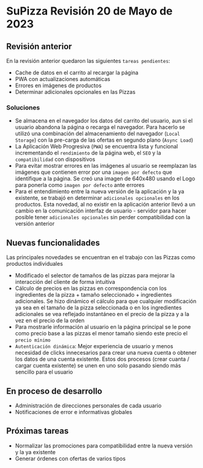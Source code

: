 # SuPizza Revisión 20 de Mayo de 2023

## Revisión anterior

En la revisión anterior quedaron las siguientes `tareas pendientes`:

- Cache de datos en el carrito al recargar la página
- PWA con actualizaciones automáticas
- Errores en imágenes de productos
- Determinar adicionales opcionales en las Pizzas

### Soluciones

- Se almacena en el navegador los datos del carrito del usuario, aun si el usuario abandona la página o recarga el navegador. Para hacerlo se utilizó una combinación del almacenamiento del navegador (`Local Storage`) con la pre-carga de las ofertas en segundo plano (`Async Load`)
- La Aplicación Web Progresiva (`PWA`) se encuentra lista y funcional incrementando el `rendimiento` de la página web, el `SEO` y la `compatibilidad` con dispositivos
- Para evitar mostrar errores en las imágenes al usuario se reemplazan las imágenes que contienen error por una `imagen por defecto` que identifique a la página. Se creó una imagen de 640x480 usando el Logo para ponerla como `imagen por defecto` ante errores
- Para el entendimiento entre la nueva versión de la aplicación y la ya existente, se trabajó en determinar `adicionales opcionales` en los productos. Esta novedad, al no existir en la aplicación anterior llevó a un cambio en la comunicación interfaz de usuario - servidor para hacer posible tener `adicionales opcionales` sin perder compatibilidad con la versión anterior

## Nuevas funcionalidades

Las principales novedades se encuentran en el trabajo con las Pizzas como productos individuales

- Modificado el selector de tamaños de las pizzas para mejorar la interacción del cliente de forma intuitiva
- Cálculo de precios en las pizzas en correspondencia con los ingredientes de la pizza + tamaño seleccionado + ingredientes adicionales. Se hizo dinámico el cálculo para que cualquier modificación ya sea en el tamaño de la pizza seleccionada o en los ingredientes adicionales se vea reflejado instantáneo en el precio de la pizza y a la vez en el precio de la orden
- Para mostrarle información al usuario en la página principal se le pone como precio base a las pizzas el menor tamaño siendo este precio el `precio mínimo`
- `Autenticación dinámica`: Mejor experiencia de usuario y menos necesidad de clicks innecesarios para crear una nueva cuenta o obtener los datos de una cuenta existente. Estos dos procesos (crear cuanta / cargar cuenta existente) se unen en uno solo pasando siendo más sencillo para el usuario

## En proceso de desarrollo

- Administración de direcciones personales de cada usuario
- Notificaciones de error e informativas globales

## Próximas tareas

- Normalizar las promociones para compatibilidad entre la nueva versión y la ya existente
- Generar órdenes con ofertas de varios tipos
